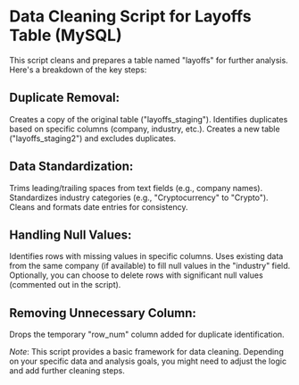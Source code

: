 # Data Cleaning Script for Layoffs Table (MySQL)

This script cleans and prepares a table named "layoffs" for further analysis. Here's a breakdown of the key steps:

## Duplicate Removal:

Creates a copy of the original table ("layoffs_staging").
Identifies duplicates based on specific columns (company, industry, etc.).
Creates a new table ("layoffs_staging2") and excludes duplicates.

## Data Standardization:

Trims leading/trailing spaces from text fields (e.g., company names).
Standardizes industry categories (e.g., "Cryptocurrency" to "Crypto").
Cleans and formats date entries for consistency.

## Handling Null Values:

Identifies rows with missing values in specific columns.
Uses existing data from the same company (if available) to fill null values in the "industry" field.
Optionally, you can choose to delete rows with significant null values (commented out in the script).

## Removing Unnecessary Column:

Drops the temporary "row_num" column added for duplicate identification.


*Note*: This script provides a basic framework for data cleaning. Depending on your specific data and analysis goals, you might need to adjust the logic and add further cleaning steps.
